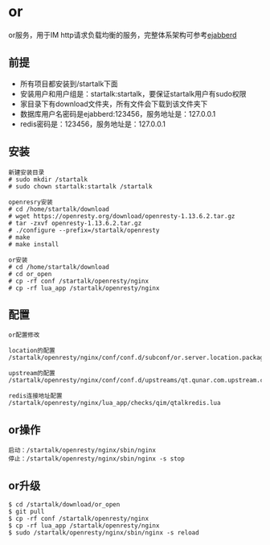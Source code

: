 # or

or服务，用于IM http请求负载均衡的服务，完整体系架构可参考[ejabberd](https://github.com/qunarcorp/ejabberd-open)

## 前提
+ 所有项目都安装到/startalk下面
+ 安装用户和用户组是：startalk:startalk，要保证startalk用户有sudo权限
+ 家目录下有download文件夹，所有文件会下载到该文件夹下
+ 数据库用户名密码是ejabberd:123456，服务地址是：127.0.0.1
+ redis密码是：123456，服务地址是：127.0.0.1

## 安装

```
新建安装目录
# sudo mkdir /startalk
# sudo chown startalk:startalk /startalk

openresry安装
# cd /home/startalk/download
# wget https://openresty.org/download/openresty-1.13.6.2.tar.gz
# tar -zxvf openresty-1.13.6.2.tar.gz
# ./configure --prefix=/startalk/openresty
# make
# make install

or安装
# cd /home/startalk/download
# cd or_open
# cp -rf conf /startalk/openresty/nginx
# cp -rf lua_app /startalk/openresty/nginx

```

## 配置

```
or配置修改

location的配置
/startalk/openresty/nginx/conf/conf.d/subconf/or.server.location.package.qtapi.conf

upstream的配置
/startalk/openresty/nginx/conf/conf.d/upstreams/qt.qunar.com.upstream.conf

redis连接地址配置
/startalk/openresty/nginx/lua_app/checks/qim/qtalkredis.lua
```

## or操作

```
启动：/startalk/openresty/nginx/sbin/nginx
停止：/startalk/openresty/nginx/sbin/nginx -s stop
```

## or升级

```
$ cd /startalk/download/or_open
$ git pull
$ cp -rf conf /startalk/openresty/nginx
$ cp -rf lua_app /startalk/openresty/nginx
$ sudo /startalk/openresty/nginx/sbin/nginx -s reload
```
